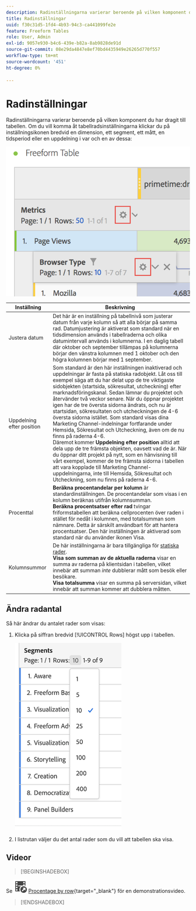 ```yaml
---
description: Radinställningarna varierar beroende på vilken komponent du har dragit till tabellen.
title: Radinställningar
uuid: f30c31d5-1fd4-4b93-94c3-ca441099fe2e
feature: Freeform Tables
role: User, Admin
exl-id: 9057e930-b4c6-439e-b82a-8ab9828de91d
source-git-commit: 08e29da4847e8ef70bd4435949e26265d770f557
workflow-type: tm+mt
source-wordcount: '451'
ht-degree: 0%

---
```


# Radinställningar

Radinställningarna varierar beroende på vilken komponent du har dragit till tabellen. Om du vill komma åt tabellradsinställningarna klickar du på inställningsikonen bredvid en dimension, ett segment, ett mått, en tidsperiod eller en uppdelning i var och en av dessa:

![](assets/row-settings.png)

| Inställning | Beskrivning |
|--- |--- |
| Justera datum | Det här är en inställning på tabellnivå som justerar datum från varje kolumn så att alla börjar på samma rad. Datumjustering är aktiverat som standard när en tidsdimension används i tabellraderna och olika datumintervall används i kolumnerna. I en daglig tabell där oktober och september tillämpas på kolumnerna börjar den vänstra kolumnen med 1 oktober och den högra kolumnen börjar med 1 september. |
| Uppdelning efter position | Som standard är den här inställningen inaktiverad och uppdelningar är fasta på statiska radobjekt. Låt oss till exempel säga att du har delat upp de tre viktigaste sidobjekten (startsida, sökresultat, utcheckning) efter marknadsföringskanal. Sedan lämnar du projektet och återvänder två veckor senare. När du öppnar projektet igen har de tre översta sidorna ändrats, och nu är startsidan, sökresultaten och utcheckningen de 4-6 översta sidorna istället. Som standard visas dina Marketing Channel-indelningar fortfarande under Hemsida, Sökresultat och Utcheckning, även om de nu finns på raderna 4-6. <br> Däremot kommer **Uppdelning efter position** alltid att dela upp de tre främsta objekten, oavsett vad de är. När du öppnar ditt projekt på nytt, som en hänvisning till vårt exempel, kommer de tre främsta sidorna i tabellen att vara kopplade till Marketing Channel-uppdelningarna, inte till Hemsida, Sökresultat och Utcheckning, som nu finns på raderna 4-6. |
| Procenttal | **Beräkna procentandelar per kolumn** är standardinställningen. De procentandelar som visas i en kolumn beräknas utifrån kolumnsumman. <br>**Beräkna procentsatser efter rad** tvingar friformstabellen att beräkna cellprocenten över raden i stället för nedåt i kolumnen, med totalsumman som nämnare. Detta är särskilt användbart för att hantera procentsatser. Den här inställningen är aktiverad som standard när du använder ikonen Visa. |
| Kolumnsummor | De här inställningarna är bara tillgängliga för [statiska rader](manual-vs-dynamic-rows.md). <br> **Visa som summan av de aktuella raderna** visar en summa av raderna på klientsidan i tabellen, vilket innebär att summan *inte* dubblerar mått som besök eller besökare. <br> **Visa totalsumma** visar en summa på serversidan, vilket innebär att summan kommer att dubblera måtten. |

## Ändra radantal

Så här ändrar du antalet rader som visas:

1. Klicka på siffran bredvid [!UICONTROL Rows] högst upp i tabellen.

   ![](assets/row-number.png)

1. I listrutan väljer du det antal rader som du vill att tabellen ska visa.

## Videor

>[!BEGINSHADEBOX]

Se ![VideoCheckedOut](/help/assets/icons/VideoCheckedOut.svg) [Procentage by row](https://video.tv.adobe.com/v/23134?quality=12&learn=on){target="_blank"} för en demonstrationsvideo.

>[!ENDSHADEBOX]

